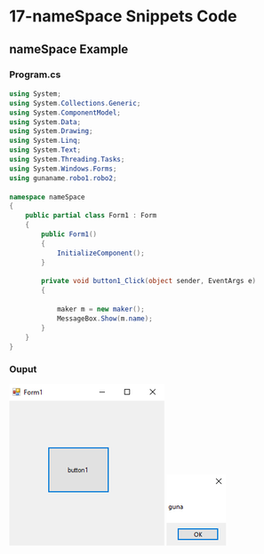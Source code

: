 # 17-nameSpace Snippets Code

## nameSpace Example

### Program.cs

```c#
using System;
using System.Collections.Generic;
using System.ComponentModel;
using System.Data;
using System.Drawing;
using System.Linq;
using System.Text;
using System.Threading.Tasks;
using System.Windows.Forms;
using gunaname.robo1.robo2;

namespace nameSpace
{
    public partial class Form1 : Form
    {
        public Form1()
        {
            InitializeComponent();
        }

        private void button1_Click(object sender, EventArgs e)
        {

            maker m = new maker();
            MessageBox.Show(m.name);
        }
    }
}

```

### Ouput

![nameSpace](media/1x.png)
![nameSpace](media/2x.png)










